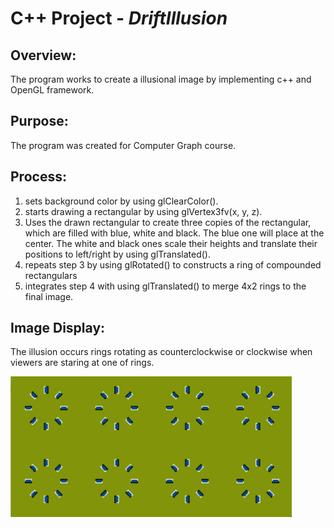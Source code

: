 # C++ Project - *DriftIllusion*

## Overview:

The program works to create a illusional image by implementing c++ and OpenGL framework.

## Purpose:

The program was created for Computer Graph course.

## Process:
1. sets background color by using glClearColor().
2. starts drawing a rectangular by using glVertex3fv(x, y, z).
3. Uses the drawn rectangular to create three copies of the rectangular, which are filled with blue, white and black. The blue one will place at the center. The white and black ones scale their heights and translate their positions to left/right by using glTranslated().
4. repeats step 3 by using glRotated() to constructs a ring of compounded rectangulars
5. integrates step 4 with using glTranslated() to merge 4x2 rings to the final image.

## Image Display:

The illusion occurs rings rotating as counterclockwise or clockwise when viewers are staring at one of rings.

<img src='https://github.com/lxy878/Illusion_Image/blob/master/image_demo.png' width="450" height="225" title='Video Walkthrough' width='' alt='Video Walkthrough' />
